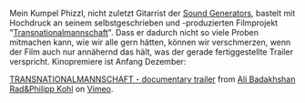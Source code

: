 <html><body><p>Mein Kumpel Phizzl, nicht zuletzt Gitarrist der <a href="http://www.soundgenerators.de" title="Sound Generators - The Crowd Rockers">Sound Generators</a>, bastelt mit Hochdruck an seinem selbstgeschrieben und -produzierten Filmprojekt "<a href="http://www.transnationalmannschaft.de" title="Offizielle Transnationalmannschaft-Webseite">Transnationalmannschaft</a>". Dass er dadurch nicht so viele Proben mitmachen kann, wie wir alle gern hätten, können wir verschmerzen, wenn der Film auch nur annähernd das hält, was der gerade fertiggestellte Trailer verspricht. Kinopremiere ist Anfang Dezember:

<a href="http://vimeo.com/15730601">TRANSNATIONALMANNSCHAFT - documentary trailer</a> from <a href="http://vimeo.com/transnational">Ali Badakhshan Rad&amp;Philipp Kohl</a> on <a href="http://vimeo.com">Vimeo</a>.</p></body></html>